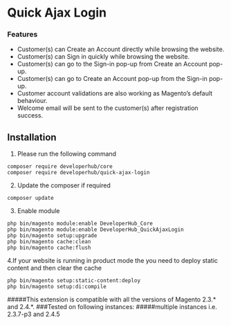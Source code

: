 [//]: # (File format based on https://www.makeareadme.com/)

# Quick Ajax Login
### Features
* Customer(s) can Create an Account directly while browsing the website.
* Customer(s) can Sign in quickly while browsing the website.
* Customer(s) can go to the Sign-in pop-up from Create an Account pop-up.
* Customer(s) can go to Create an Account pop-up from the Sign-in pop-up.
* Customer account validations are also working as Magento’s default behaviour.
* Welcome email will be sent to the customer(s) after registration success.


## Installation

1. Please run the following command
```shell
composer require developerhub/core
composer require developerhub/quick-ajax-login
```

2. Update the composer if required
```shell
composer update
```

3. Enable module
```shell
php bin/magento module:enable DeveloperHub_Core
php bin/magento module:enable DeveloperHub_QuickAjaxLogin
php bin/magento setup:upgrade
php bin/magento cache:clean
php bin/magento cache:flush
```
4.If your website is running in product mode the you need to deploy static content and
then clear the cache
```shell
php bin/magento setup:static-content:deploy
php bin/magento setup:di:compile
```



#####This extension is compatible with all the versions of Magento 2.3.* and 2.4.*. 
###Tested on following instances:
#####multiple instances i.e. 2.3.7-p3 and 2.4.5
